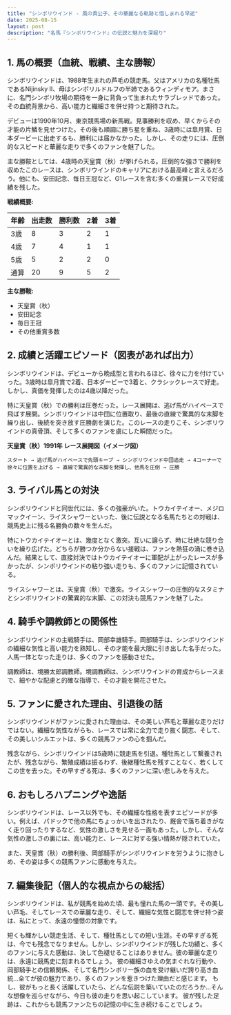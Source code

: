 ```yaml
---
title: "シンボリウインド - 風の貴公子、その華麗なる軌跡と惜しまれる早逝"
date: 2025-08-15
layout: post
description: "名馬『シンボリウインド』の伝説と魅力を深堀り"
---
```


## 1. 馬の概要（血統、戦績、主な勝鞍）

シンボリウインドは、1988年生まれの芦毛の競走馬。父はアメリカの名種牡馬であるNijinsky II、母はシンボリルドルフの半姉であるウィンディモア。まさに、名門シンボリ牧場の期待を一身に背負って生まれたサラブレッドであった。その血統背景から、高い能力と繊細さを併せ持つと期待された。

デビューは1990年10月、東京競馬場の新馬戦。見事勝利を収め、早くからその才能の片鱗を見せつけた。その後も順調に勝ち星を重ね、3歳時には皐月賞、日本ダービーに出走するも、勝利には届かなかった。しかし、その走りには、圧倒的なスピードと華麗な走りで多くのファンを魅了した。

主な勝鞍としては、4歳時の天皇賞（秋）が挙げられる。圧倒的な強さで勝利を収めたこのレースは、シンボリウインドのキャリアにおける最高峰と言えるだろう。他にも、安田記念、毎日王冠など、G1レースを含む多くの重賞レースで好成績を残した。

**戦績概要:**

| 年齢 | 出走数 | 勝利数 | 2着 | 3着 |
|---|---|---|---|---|
| 3歳 | 8 | 3 | 2 | 1 |
| 4歳 | 7 | 4 | 1 | 1 |
| 5歳 | 5 | 2 | 2 | 0 |
| 通算 | 20 | 9 | 5 | 2 |

**主な勝鞍:**

* 天皇賞（秋）
* 安田記念
* 毎日王冠
* その他重賞多数


## 2. 成績と活躍エピソード（図表があれば出力）

シンボリウインドは、デビューから晩成型と言われるほど、徐々に力を付けていった。3歳時は皐月賞で2着、日本ダービーで3着と、クラシックレースで好走。しかし、真価を発揮したのは4歳以降だった。

特に天皇賞（秋）での勝利は圧巻だった。レース展開は、逃げ馬がハイペースで飛ばす展開。シンボリウインドは中団に位置取り、最後の直線で驚異的な末脚を繰り出し、後続を突き放す圧勝劇を演じた。このレースの走りこそ、シンボリウインドの真骨頂、そして多くのファンを虜にした瞬間だった。

**天皇賞（秋）1991年 レース展開図（イメージ図）**

```
スタート → 逃げ馬がハイペースで先頭キープ → シンボリウインド中団追走 → 4コーナーで徐々に位置を上げる → 直線で驚異的な末脚を発揮し、他馬を圧倒 → 圧勝
```


## 3. ライバル馬との対決

シンボリウインドと同世代には、多くの強豪がいた。トウカイテイオー、メジロマックイーン、ライスシャワーといった、後に伝説となる名馬たちとの対戦は、競馬史上に残る名勝負の数々を生んだ。

特にトウカイテイオーとは、幾度となく激突。互いに譲らず、時に壮絶な競り合いを繰り広げた。どちらが勝つか分からない接戦は、ファンを熱狂の渦に巻き込んだ。結果として、直接対決ではトウカイテイオーに軍配が上がったレースが多かったが、シンボリウインドの粘り強い走りも、多くのファンに記憶されている。

ライスシャワーとは、天皇賞（秋）で激突。ライスシャワーの圧倒的なスタミナとシンボリウインドの驚異的な末脚、この対決も競馬ファンを魅了した。


## 4. 騎手や調教師との関係性

シンボリウインドの主戦騎手は、岡部幸雄騎手。岡部騎手は、シンボリウインドの繊細な気性と高い能力を熟知し、その才能を最大限に引き出した名手だった。人馬一体となった走りは、多くのファンを感動させた。

調教師は、境勝太郎調教師。境調教師は、シンボリウインドの育成からレースまで、細やかな配慮と的確な指導で、その才能を開花させた。


## 5. ファンに愛された理由、引退後の話

シンボリウインドがファンに愛された理由は、その美しい芦毛と華麗な走りだけではない。繊細な気性ながらも、レースでは常に全力で走り抜く闘志、そして、その美しいシルエットは、多くの競馬ファンの心を掴んだ。

残念ながら、シンボリウインドは5歳時に競走馬を引退。種牡馬として繋養されたが、残念ながら、繁殖成績は振るわず、後継種牡馬を残すことなく、若くしてこの世を去った。その早すぎる死は、多くのファンに深い悲しみを与えた。


## 6. おもしろハプニングや逸話

シンボリウインドは、レース以外でも、その繊細な性格を表すエピソードが多い。例えば、パドックで他の馬にちょっかいを出されたり、厩舎で落ち着きがなく走り回ったりするなど、気性の激しさを見せる一面もあった。しかし、そんな気性の激しさの裏には、高い能力と、レースに対する強い情熱が隠されていた。

また、天皇賞（秋）の勝利後、岡部騎手がシンボリウインドを労うように抱きしめ、その姿は多くの競馬ファンに感動を与えた。


## 7. 編集後記（個人的な視点からの総括）

シンボリウインドは、私が競馬を始めた頃、最も憧れた馬の一頭です。その美しい芦毛、そしてレースでの華麗な走り、そして、繊細な気性と闘志を併せ持つ姿は、私にとって、永遠の憧憬の対象です。

短くも輝かしい競走生活、そして、種牡馬としての短い生涯。その早すぎる死は、今でも残念でなりません。しかし、シンボリウインドが残した功績と、多くのファンに与えた感動は、決して色褪せることはありません。彼の華麗な走りは、永遠に競馬史に刻まれるでしょう。  彼の繊細さゆえの気まぐれな行動や、岡部騎手との信頼関係、そして名門シンボリ一族の血を受け継いだ誇り高き血統…全てが彼の魅力であり、多くのファンを惹きつけた理由だと感じます。  もし、彼がもっと長く活躍していたら、どんな伝説を築いていたのだろうか…そんな想像を巡らせながら、今日も彼の走りを思い起こしています。  彼が残した足跡は、これからも競馬ファンたちの記憶の中に生き続けることでしょう。
